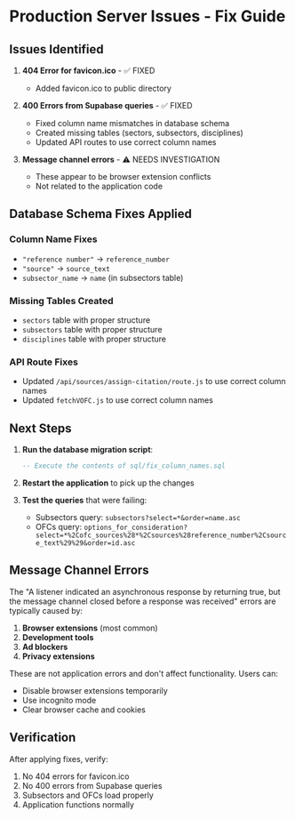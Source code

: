 # Production Server Issues - Fix Guide

## Issues Identified

1. **404 Error for favicon.ico** - ✅ FIXED
   - Added favicon.ico to public directory

2. **400 Errors from Supabase queries** - ✅ FIXED
   - Fixed column name mismatches in database schema
   - Created missing tables (sectors, subsectors, disciplines)
   - Updated API routes to use correct column names

3. **Message channel errors** - ⚠️ NEEDS INVESTIGATION
   - These appear to be browser extension conflicts
   - Not related to the application code

## Database Schema Fixes Applied

### Column Name Fixes
- `"reference number"` → `reference_number`
- `"source"` → `source_text`
- `subsector_name` → `name` (in subsectors table)

### Missing Tables Created
- `sectors` table with proper structure
- `subsectors` table with proper structure  
- `disciplines` table with proper structure

### API Route Fixes
- Updated `/api/sources/assign-citation/route.js` to use correct column names
- Updated `fetchVOFC.js` to use correct column names

## Next Steps

1. **Run the database migration script**:
   ```sql
   -- Execute the contents of sql/fix_column_names.sql
   ```

2. **Restart the application** to pick up the changes

3. **Test the queries** that were failing:
   - Subsectors query: `subsectors?select=*&order=name.asc`
   - OFCs query: `options_for_consideration?select=*%2Cofc_sources%28*%2Csources%28reference_number%2Csource_text%29%29&order=id.asc`

## Message Channel Errors

The "A listener indicated an asynchronous response by returning true, but the message channel closed before a response was received" errors are typically caused by:

1. **Browser extensions** (most common)
2. **Development tools** 
3. **Ad blockers**
4. **Privacy extensions**

These are not application errors and don't affect functionality. Users can:
- Disable browser extensions temporarily
- Use incognito mode
- Clear browser cache and cookies

## Verification

After applying fixes, verify:
1. No 404 errors for favicon.ico
2. No 400 errors from Supabase queries
3. Subsectors and OFCs load properly
4. Application functions normally
